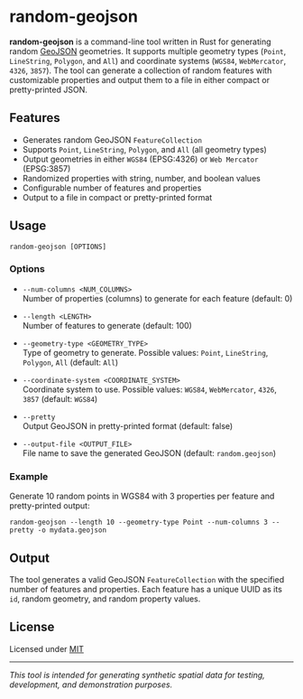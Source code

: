 # random-geojson

**random-geojson** is a command-line tool written in Rust for generating random [GeoJSON](https://geojson.org/) geometries. It supports multiple geometry types (`Point`, `LineString`, `Polygon`, and `All`) and coordinate systems (`WGS84`, `WebMercator`, `4326`, `3857`). The tool can generate a collection of random features with customizable properties and output them to a file in either compact or pretty-printed JSON.

## Features

- Generates random GeoJSON `FeatureCollection`
- Supports `Point`, `LineString`, `Polygon`, and `All` (all geometry types)
- Output geometries in either `WGS84` (EPSG:4326) or `Web Mercator` (EPSG:3857)
- Randomized properties with string, number, and boolean values
- Configurable number of features and properties
- Output to a file in compact or pretty-printed format

## Usage

```
random-geojson [OPTIONS]
```

### Options

- `--num-columns <NUM_COLUMNS>`  
  Number of properties (columns) to generate for each feature (default: 0)

- `--length <LENGTH>`  
  Number of features to generate (default: 100)

- `--geometry-type <GEOMETRY_TYPE>`  
  Type of geometry to generate. Possible values: `Point`, `LineString`, `Polygon`, `All` (default: `All`)

- `--coordinate-system <COORDINATE_SYSTEM>`  
  Coordinate system to use. Possible values: `WGS84`, `WebMercator`, `4326`, `3857` (default: `WGS84`)

- `--pretty`  
  Output GeoJSON in pretty-printed format (default: false)

- `--output-file <OUTPUT_FILE>`  
  File name to save the generated GeoJSON (default: `random.geojson`)

### Example

Generate 10 random points in WGS84 with 3 properties per feature and pretty-printed output:

```
random-geojson --length 10 --geometry-type Point --num-columns 3 --pretty -o mydata.geojson
```

## Output

The tool generates a valid GeoJSON `FeatureCollection` with the specified number of features and properties. Each feature has a unique UUID as its `id`, random geometry, and random property values.

## License

Licensed under [MIT](LICENSE)

---

*This tool is intended for generating synthetic spatial data for testing, development, and demonstration purposes.*